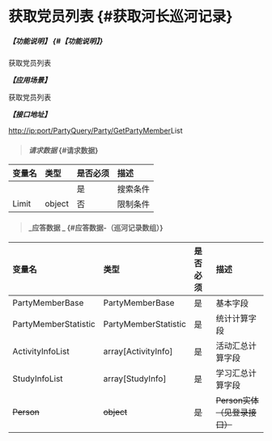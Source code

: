 # 获取党员列表 {#获取河长巡河记录}

##### _【功能说明】_ {#【功能说明】}

获取党员列表

_**【应用场景】**_

获取党员列表

_**【接口地址】**_

[http://ip:port/PartyQuery/Party/GetPartyMember](http://ip:port/HMQuery/PatrolRiver/GetPatrolRivers)List

> #### _请求数据_ {#请求数据}

| 变量名 | 类型 | 是否必须 | 描述 |
| :--- | :--- | :--- | :--- |
|  |  | 是 | 搜索条件 |
| Limit | object | 否 | 限制条件 |

> #### _应答数据 _ {#应答数据-（巡河记录数组）}

| 变量名 | 类型 | 是否必须 | 描述 |
| :--- | :--- | :--- | :--- |
| PartyMemberBase | PartyMemberBase |是  | 基本字段 |
| PartyMemberStatistic | PartyMemberStatistic | 是| 统计计算字段 |
|  ActivityInfoList| array[ActivityInfo] | 是| 活动汇总计算字段 |
| StudyInfoList |  array[StudyInfo]| 是 | 学习汇总计算字段 |
| ~~Person~~ | ~~object~~ | ~~是~~ | ~~Person实体（见登录接口）~~ |



